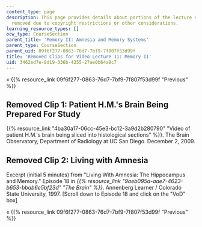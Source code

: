 ```yaml
---
content_type: page
description: This page provides details about portions of the lecture video that were
  removed due to copyright restrictions or other considerations.
learning_resource_types: []
ocw_type: CourseSection
parent_title: 'Memory II: Amnesia and Memory Systems'
parent_type: CourseSection
parent_uid: 09f6f277-0863-76d7-7bf9-7f807f53d99f
title: 'Removed Clips for Video Lecture 11: Memory II'
uid: 3462ed7e-8d19-336b-4255-27ae0b64a9c7
---
```


« {{% resource_link 09f6f277-0863-76d7-7bf9-7f807f53d99f "Previous" %}}

Removed Clip 1: Patient H.M.'s Brain Being Prepared For Study
-------------------------------------------------------------

{{% resource_link "4ba30a17-06cc-45e3-bc12-3a9d2b280790" "Video of patient H.M.'s brain being sliced into histological sections" %}}. The Brain Observatory, Department of Radiology at UC San Diego. December 2, 2009.

Removed Clip 2: Living with Amnesia
-----------------------------------

Excerpt (initial 5 minutes) from "Living With Amnesia: The Hippocampus and Memory." Episode 18 in _{{% resource_link "9aeb095a-aae7-4623-b653-bbab6e5bf23d" "The Brain" %}}_. Annenberg Learner / Colorado State University, 1997. \[Scroll down to Episode 18 and click on the "VoD" box\]

« {{% resource_link 09f6f277-0863-76d7-7bf9-7f807f53d99f "Previous" %}}